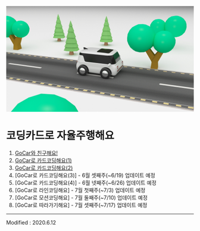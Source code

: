 
<div align="center">
<img src="Coding Car Driving.jpg">
</div>

# 코딩카드로 자율주행해요

 1. [GoCar와 친구해요!](lesson1)
 2. [GoCar로 카드코딩해요(1)](lesson2)
 3. [GoCar로 카드코딩해요(2)](lesson3)
 4. [GoCar로 카드코딩해요(3)] - 6월 셋째주(~6/19) 업데이트 예정
 5. [GoCar로 카드코딩해요(4)] - 6월 넷째주(~6/26) 업데이트 예정
 6. [GoCar로 라인코딩해요] - 7월 첫째주(~7/3) 업데이트 예정
 7. [GoCar로 모션코딩해요] - 7월 둘째주(~7/10) 업데이트 예정
 8. [GoCar로 따라가기해요] - 7월 셋째주(~7/17) 업데이트 예정


---

Modified : 2020.6.12